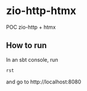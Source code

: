 # zio-http-htmx

POC zio-http + htmx

## How to run

In an sbt console, run 
```bash
rst
```

and go to http://localhost:8080